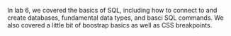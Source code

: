 In lab 6, we covered the basics of SQL, including how to connect to and create databases, fundamental data types, and basci SQL commands. 
We also covered a little bit of boostrap basics as well as CSS breakpoints. 


